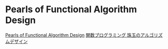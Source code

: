 # Pearls of Functional Algorithm Design

[Pearls of Functional Algorithm Design](https://dl.acm.org/doi/10.5555/1951654)
[関数プログラミング 珠玉のアルゴリズムデザイン](https://www.ohmsha.co.jp/book/9784274050640/)
